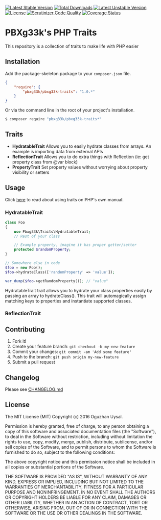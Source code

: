 [![Latest Stable Version](https://poser.pugx.org/pbxg33k/pbxg33k-traits/v/stable)](https://packagist.org/packages/pbxg33k/pbxg33k-traits) [![Total Downloads](https://poser.pugx.org/pbxg33k/pbxg33k-traits/downloads)](https://packagist.org/packages/pbxg33k/pbxg33k-traits) [![Latest Unstable Version](https://poser.pugx.org/pbxg33k/pbxg33k-traits/v/unstable)](https://packagist.org/packages/pbxg33k/pbxg33k-traits) [![License](https://poser.pugx.org/pbxg33k/pbxg33k-traits/license)](https://packagist.org/packages/pbxg33k/pbxg33k-traits) [![Scrutinizer Code Quality](https://scrutinizer-ci.com/g/PBXg33k/php-traits/badges/quality-score.png?b=master)](https://scrutinizer-ci.com/g/PBXg33k/php-traits/?branch=master) [![Coverage Status](https://coveralls.io/repos/github/PBXg33k/php-traits/badge.svg)](https://coveralls.io/github/PBXg33k/php-traits)

# PBXg33k's PHP Traits

This repository is a collection of traits to make life with PHP easier

## Installation

Add the package-skeleton package to your `composer.json` file.

``` json
{
    "require": {
        "pbxg33k/pbxg33k-traits": "1.0.*"
    }
}
```

Or via the command line in the root of your project's installation.

``` bash
$ composer require "pbxg33k/pbxg33k-traits*"
```

## Traits


- **HydratableTrait** Allows you to easily hydrate classes from arrays. An example is importing data from external APIs 
- **ReflectionTrait** Allows you to do extra things with Reflection (ie: get property class from @var block)
- **PropertyTrait** Set property values without worrying about property visibility or setters

## Usage
Click [here](http://php.net/manual/en/language.oop5.traits.php) to read about using traits on PHP's own manual.

### HydratableTrait ###
```php
class Foo 
{
    use Pbxg33k\Traits\HydratableTrait;
    // Rest of your class

    // Example property, imagine it has proper getter/setter
    protected $randomProperty;
}

// Somewhere else in code
$foo = new Foo();
$foo->hydrateClass(['randomProperty' => 'value']);

var_dump($foo->getRandomProperty()); // "value"
```

HydratableTrait trait allows you to hydrate your class properties easily by passing an array to hydrateClass().
This trait will automagically assign matching keys to properties and instantiate supported classes.


### ReflectionTrait ###

## Contributing

1. Fork it!
2. Create your feature branch: `git checkout -b my-new-feature`
3. Commit your changes: `git commit -am 'Add some feature'`
4. Push to the branch: `git push origin my-new-feature`
5. Submit a pull request

## Changelog

Please see [CHANGELOG.md](CHANGELOG.md)


## License

The MIT License (MIT)
Copyright (c) 2016 Oguzhan Uysal.

Permission is hereby granted, free of charge, to any person obtaining a copy of this software and associated documentation files (the "Software"), to deal in the Software without restriction, including without limitation the rights to use, copy, modify, merge, publish, distribute, sublicense, and/or sell copies of the Software, and to permit persons to whom the Software is furnished to do so, subject to the following conditions:

The above copyright notice and this permission notice shall be included in all copies or substantial portions of the Software.

THE SOFTWARE IS PROVIDED "AS IS", WITHOUT WARRANTY OF ANY KIND, EXPRESS OR IMPLIED, INCLUDING BUT NOT LIMITED TO THE WARRANTIES OF MERCHANTABILITY, FITNESS FOR A PARTICULAR PURPOSE AND NONINFRINGEMENT. IN NO EVENT SHALL THE AUTHORS OR COPYRIGHT HOLDERS BE LIABLE FOR ANY CLAIM, DAMAGES OR OTHER LIABILITY, WHETHER IN AN ACTION OF CONTRACT, TORT OR OTHERWISE, ARISING FROM, OUT OF OR IN CONNECTION WITH THE SOFTWARE OR THE USE OR OTHER DEALINGS IN THE SOFTWARE.
